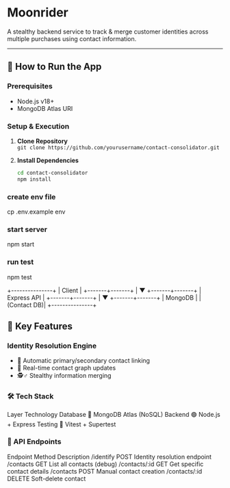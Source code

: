 # Moonrider

A stealthy backend service to track & merge customer identities across multiple purchases using contact information.

---

## 🚀 How to Run the App

### Prerequisites

- Node.js v18+
- MongoDB Atlas URI

### Setup & Execution

1. **Clone Repository**  
   `git clone https://github.com/yourusername/contact-consolidator.git`

2. **Install Dependencies**
   ```bash
   cd contact-consolidator
   npm install
   ```

### create env file

cp .env.example env

### start server

npm start

### run test

npm test

+---------------+
| Client |
+-------+-------+
|
▼
+-------+-------+
| Express API |
+-------+-------+
|
▼
+-------+-------+
| MongoDB |
| (Contact DB)|
+---------------+

## 🔧 Key Features

### Identity Resolution Engine

- 🎯 Automatic primary/secondary contact linking
- 🔄 Real-time contact graph updates
- 🕵️♂️ Stealthy information merging

### 🛠️ Tech Stack

Layer Technology
Database 🍃 MongoDB Atlas (NoSQL)
Backend 🟢 Node.js + Express
Testing 🧪 Vitest + Supertest

### 📡 API Endpoints

Endpoint Method Description
/identify POST Identity resolution endpoint
/contacts GET List all contacts (debug)
/contacts/:id GET Get specific contact details
/contacts POST Manual contact creation
/contacts/:id DELETE Soft-delete contact
